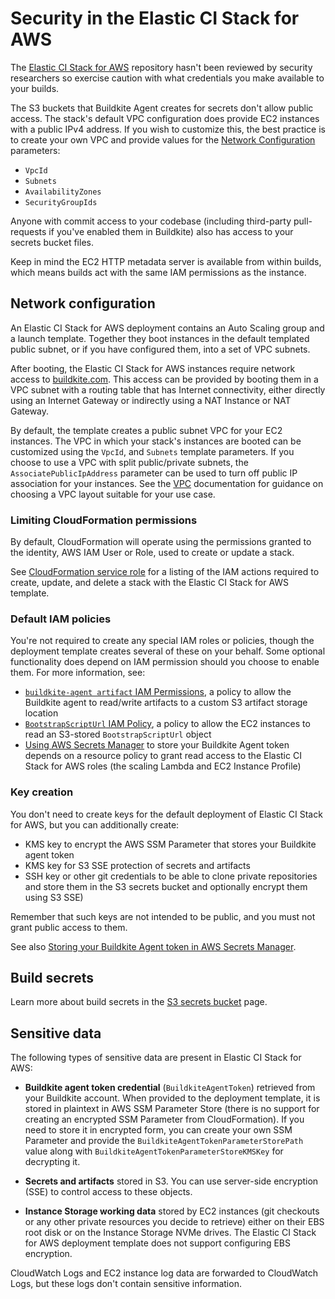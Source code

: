 # Security in the Elastic CI Stack for AWS

The [Elastic CI Stack for AWS](https://github.com/buildkite/elastic-ci-stack-for-aws/) repository hasn't been reviewed by security researchers so exercise caution with what credentials you make available to your builds.

The S3 buckets that Buildkite Agent creates for secrets don't allow public access. The stack's default VPC configuration does provide EC2 instances with a public IPv4 address. If you wish to customize this, the best practice is to create your own VPC and provide values for the [Network Configuration](/docs/agent/v3/aws/elastic-ci-stack/ec2-linux-and-windows/configuration-parameters#network-configuration) parameters:

* `VpcId`
* `Subnets`
* `AvailabilityZones`
* `SecurityGroupIds`

Anyone with commit access to your codebase (including third-party pull-requests if you've enabled them in Buildkite) also has access to your secrets bucket files.

Keep in mind the EC2 HTTP metadata server is available from within builds, which means builds act with the same IAM permissions as the instance.

## Network configuration

An Elastic CI Stack for AWS deployment contains an Auto Scaling group and a launch template. Together they boot instances in the default templated public subnet, or if you have configured them, into a set of VPC subnets.

After booting, the Elastic CI Stack for AWS instances require network access to [buildkite.com](https://buildkite.com/buildkite). This access can be provided by booting them in a VPC subnet with a routing table that has Internet connectivity, either directly using an Internet Gateway or indirectly using a NAT Instance or NAT Gateway.

By default, the template creates a public subnet VPC for your EC2 instances. The
VPC in which your stack's instances are booted can be customized using the `VpcId`,
and `Subnets` template parameters. If you choose to use a VPC with split
public/private subnets, the `AssociatePublicIpAddress` parameter can be used to
turn off public IP association for your instances. See the [VPC](/docs/agent/v3/aws/architecture/vpc)
documentation for guidance on choosing a VPC layout suitable for your use case.

### Limiting CloudFormation permissions

By default, CloudFormation will operate using the permissions granted to the
identity, AWS IAM User or Role, used to create or update a stack.

See [CloudFormation service role](/docs/agent/v3/aws/elastic-ci-stack/ec2-linux-and-windows/cloudformation-service-role)
for a listing of the IAM actions required to create, update, and delete a stack
with the Elastic CI Stack for AWS template.

### Default IAM policies

You're not required to create any special IAM roles or policies, though the deployment template creates several of these on your behalf. Some optional functionality does depend on IAM permission should you choose to enable them. For more information, see:

* [`buildkite-agent artifact` IAM Permissions](/docs/agent/v3/cli-artifact#using-your-private-aws-s3-bucket-iam-permissions), a policy to allow the Buildkite agent to read/write artifacts to a custom S3 artifact storage location
* [`BootstrapScriptUrl` IAM Policy](/docs/agent/v3/aws/elastic-ci-stack/ec2-linux-and-windows/managing-elastic-ci-stack#customizing-instances-with-a-bootstrap-script), a policy to allow the EC2 instances to read an S3-stored `BootstrapScriptUrl` object
* [Using AWS Secrets Manager](/docs/agent/v3/aws/elastic-ci-stack/ec2-linux-and-windows/secrets-manager) to store your Buildkite Agent token depends on a resource policy to grant read access to the Elastic CI Stack for AWS roles (the scaling Lambda and EC2 Instance Profile)

### Key creation

You don't need to create keys for the default deployment of Elastic CI Stack for AWS, but you can additionally create:

* KMS key to encrypt the AWS SSM Parameter that stores your Buildkite agent token
* KMS key for S3 SSE protection of secrets and artifacts
* SSH key or other git credentials to be able to clone private repositories and store them in the S3 secrets bucket and optionally encrypt them using S3 SSE)

Remember that such keys are not intended to be public, and you must not grant public access to them.

See also [Storing your Buildkite Agent token in AWS Secrets Manager](/docs/agent/v3/aws/elastic-ci-stack/ec2-linux-and-windows/secrets-manager).

## Build secrets

Learn more about build secrets in the [S3 secrets bucket](/docs/agent/v3/aws/elastic-ci-stack/ec2-linux-and-windows/secrets-bucket) page.
## Sensitive data

The following types of sensitive data are present in Elastic CI Stack for AWS:

* **Buildkite agent token credential** (`BuildkiteAgentToken`) retrieved from your Buildkite account. When provided to the deployment template, it is stored in plaintext in AWS SSM Parameter Store (there is no support for creating an encrypted SSM Parameter from CloudFormation). If you need to store it in encrypted form, you can create your own SSM Parameter and provide the `BuildkiteAgentTokenParameterStorePath` value along with `BuildkiteAgentTokenParameterStoreKMSKey` for decrypting it.

* **Secrets and artifacts** stored in S3. You can use server-side encryption (SSE) to control access to these objects.

* **Instance Storage working data** stored by EC2 instances (git checkouts or any other private resources you decide to retrieve) either on their EBS root disk or on the Instance Storage NVMe drives. The Elastic CI Stack for AWS deployment template does not support configuring EBS encryption.

CloudWatch Logs and EC2 instance log data are forwarded to CloudWatch Logs, but these logs don't contain sensitive information.
